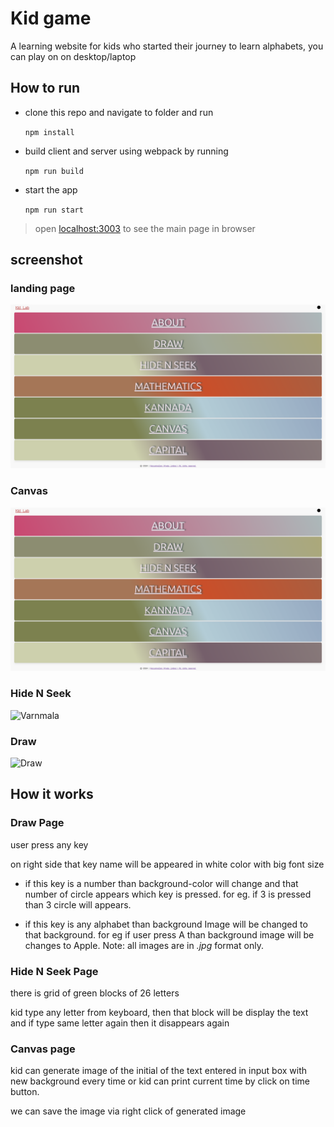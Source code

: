 # Kid game

A learning website for kids who started their journey to learn alphabets, you can play on on desktop/laptop

## How to run

- clone this repo and navigate to folder and run

  `npm install`

- build client and server using webpack by running

  `npm run build`

- start the app

  `npm run start`

> open [localhost:3003](http://localhost:3003) to see the main page in browser

## screenshot

### landing page

![Landing Page](https://github.com/xkeshav/canvas/blob/c7f21a1b9782b5de7a4691d022cc0e9aa7397ab6/src/assets/screenshots/Index.png)

### Canvas

![Canvas](https://github.com/xkeshav/canvas/blob/c7f21a1b9782b5de7a4691d022cc0e9aa7397ab6/src/assets/screenshots/Index.png)

### Hide N Seek

![Varnmala](https://github.com/xkeshav/canvas/blob/c7f21a1b9782b5de7a4691d022cc0e9aa7397ab6/src/assets/screenshots/Varnmala.png)

### Draw

![Draw](https://github.com/xkeshav/canvas/blob/c7f21a1b9782b5de7a4691d022cc0e9aa7397ab6/src/assets/screenshots/Draw.png)

## How it works

### Draw Page

user press any key

on right side that key name will be appeared in white color with big font size

- if this key is a number than background-color will change and that number of circle appears which key is pressed.
  for eg. if 3 is pressed than 3 circle will appears.

- if this key is any alphabet than background Image will be changed to that background.
  for eg if user press A than background image will be changes to Apple.
  Note: all images are in _.jpg_ format only.

### Hide N Seek Page

there is grid of green blocks of 26 letters

kid type any letter from keyboard, then that block will be display the text and if type same letter again then it disappears again

### Canvas page

kid can generate image of the initial of the text entered in input box with new background every time or kid can print current time by click on time button.

we can save the image via right click of generated image
